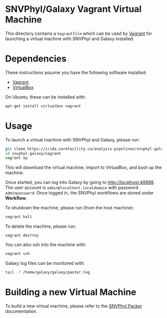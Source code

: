 SNVPhyl/Galaxy Vagrant Virtual Machine
======================================

This directory contains a `Vagrantfile` which can be used by [Vagrant][] for launching a virtual machine with SNVPhyl and Galaxy installed.

Dependencies
============

These instructions assume you have the following software installed:

* [Vagrant][]
* [VirtualBox][]

On Ubuntu, these can be installed with:

```bash
apt-get install virtualbox vagrant
```

Usage
=====

To launch a virtual machine with SNVPhyl and Galaxy, please run:

```bash
git clone https://irida.corefacility.ca/analysis-pipelines/snvphyl-galaxy.git
cd snvphyl-galaxy/vagrant
vagrant up
```

This will download the virtual machine, import to VirtualBox, and boot up the machine.

Once started, you can log into Galaxy by going to <http://localhost:48888>.  The user account is `admin@localhost.localdomain` with password `adminpassword`.  Once logged in, the SNVPhyl workflows are stored under **Workflow**.

To shutdown the machine, please run (from the host machine):

```bash
vagrant halt
```

To delete the machine, please run:

```
vagrant destroy
```

You can also ssh into the machine with:

```bash
vagrant ssh
```

Galaxy log files can be monitored with:

```bash
tail -f /home/galaxy/galaxy/paster.log
```

Building a new Virtual Machine
==============================

To build a new virtual machine, please refer to the [SNVPhyl Packer][] documentation.

[Vagrant]: https://www.vagrantup.com/
[VirtualBox]: https://www.virtualbox.org/
[SNVPhyl Packer]: ../packer
